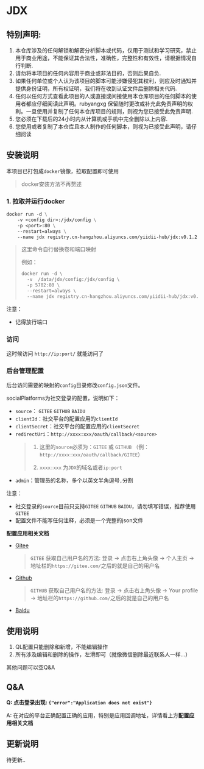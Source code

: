 # JDX

## 特别声明:

1. 本仓库涉及的任何解锁和解密分析脚本或代码，仅用于测试和学习研究，禁止用于商业用途，不能保证其合法性，准确性，完整性和有效性，请根据情况自行判断.
2. 请勿将本项目的任何内容用于商业或非法目的，否则后果自负.
3. 如果任何单位或个人认为该项目的脚本可能涉嫌侵犯其权利，则应及时通知并提供身份证明，所有权证明，我们将在收到认证文件后删除相关代码.
4. 任何以任何方式查看此项目的人或直接或间接使用本仓库项目的任何脚本的使用者都应仔细阅读此声明。rubyangxg 保留随时更改或补充此免责声明的权利。一旦使用并复制了任何本仓库项目的规则，则视为您已接受此免责声明.
5. 您必须在下载后的24小时内从计算机或手机中完全删除以上内容.
6. 您使用或者复制了本仓库且本人制作的任何脚本，则视为已接受此声明，请仔细阅读

## 安装说明

本项目已打包成`docker`镜像，拉取配置即可使用
> docker安装方法不再赘述

### 1. 拉取并运行docker

```dockerfile
docker run -d \
    -v <config dir>:/jdx/config \
    -p <port>:80 \
    --restart=always \
    --name jdx registry.cn-hangzhou.aliyuncs.com/yiidii-hub/jdx:v0.1.2
```
> 这里命令自行替换卷和端口映射
> 
> 例如：
> ```dockerfile
> docker run -d \
>   -v  /data/jdx/config:/jdx/config \
>   -p 5702:80 \
>   --restart=always \
>   --name jdx registry.cn-hangzhou.aliyuncs.com/yiidii-hub/jdx:v0.1.2
> ```
> 
注意：
 - 记得放行端口

### 访问
这时候访问 `http://ip:port/` 就能访问了

### 后台管理配置
后台访问需要的映射的`config`目录修改`config.json`文件。

socialPlatforms为社交登录的配置，说明如下：
- `source`： `GITEE` `GITHUB` `BAIDU`
- `clientId`：社交平台的配置应用的`clientId`
- `clientSecret`：社交平台的配置应用的`clientSecret`
- `redirectUri`：`http://xxxx:xxx/oauth/callback/<source>`
  > 1. 这里的`source`必须为：`GITEE` 或 `GITHUB` （例：`http://xxxx:xxx/oauth/callback/GITEE`）
  > 
  > 2. `xxxx:xxx` 为`JDX`的域名或者`ip:port`
- `admin`：管理员的名称，多个以英文半角逗号`,`分割

注意：
- 社交登录的`source`目前只支持`GITEE` `GITHUB` `BAIDU`，请勿填写错误，推荐使用`GITEE`
- 配置文件不能写任何注释，必须是一个完整的json文件

**配置应用相关文档**
- [Gitee](https://gitee.com/api/v5/oauth_doc#/list-item-3)
  > `GITEE` 获取自己用户名的方法: 登录 -> 点击右上角头像 -> 个人主页 -> 地址栏的`https://gitee.com/`之后的就是自己的用户名
- [Github](https://docs.github.com/en/developers/apps/building-oauth-apps/creating-an-oauth-app)
  > `GITHUB` 获取自己用户名的方法: 登录 -> 点击右上角头像 -> Your profile -> 地址栏的`https://github.com/`之后的就是自己的用户名
- [Baidu](http://developer.baidu.com/wiki/index.php?title=docs/pcs/guide/app_create)

## 使用说明
1. QL配置只能删除和新增，不能编辑操作
2. 所有涉及编辑和删除的操作，左滑即可（就像微信删除最近联系人一样...）

其他问题可以空Q&A

## Q&A
**Q: 点击登录出现: `{"error":"Application does not exist"}`**

A: 在对应的平台正确配置正确的应用，特别是应用回调地址，详情看上方**配置应用相关文档**

## 更新说明
待更新..
